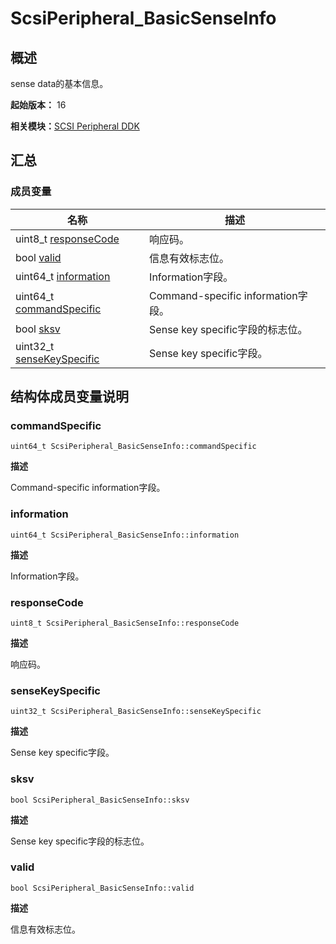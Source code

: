 # ScsiPeripheral_BasicSenseInfo


## 概述

sense data的基本信息。

**起始版本：** 16

**相关模块：**[SCSI Peripheral DDK](_s_c_s_i.md)


## 汇总


### 成员变量

| 名称 | 描述 | 
| -------- | -------- |
| uint8_t [responseCode](#responsecode) | 响应码。 | 
| bool [valid](#valid) | 信息有效标志位。 | 
| uint64_t [information](#information) | Information字段。 | 
| uint64_t [commandSpecific](#commandspecific) | Command-specific information字段。 | 
| bool [sksv](#sksv) | Sense key specific字段的标志位。 | 
| uint32_t [senseKeySpecific](#sensekeyspecific) | Sense key specific字段。 | 


## 结构体成员变量说明


### commandSpecific

```
uint64_t ScsiPeripheral_BasicSenseInfo::commandSpecific
```

**描述**

Command-specific information字段。


### information

```
uint64_t ScsiPeripheral_BasicSenseInfo::information
```

**描述**

Information字段。


### responseCode

```
uint8_t ScsiPeripheral_BasicSenseInfo::responseCode
```

**描述**

响应码。


### senseKeySpecific

```
uint32_t ScsiPeripheral_BasicSenseInfo::senseKeySpecific
```

**描述**

Sense key specific字段。


### sksv

```
bool ScsiPeripheral_BasicSenseInfo::sksv
```

**描述**

Sense key specific字段的标志位。


### valid

```
bool ScsiPeripheral_BasicSenseInfo::valid
```

**描述**

信息有效标志位。
